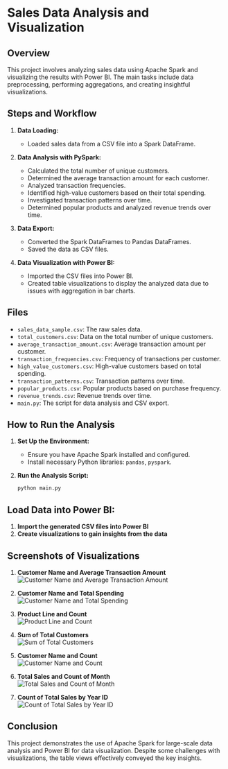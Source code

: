 # Sales Data Analysis and Visualization

## Overview
This project involves analyzing sales data using Apache Spark and visualizing the results with Power BI. The main tasks include data preprocessing, performing aggregations, and creating insightful visualizations.

## Steps and Workflow

1. **Data Loading:**
   - Loaded sales data from a CSV file into a Spark DataFrame.

2. **Data Analysis with PySpark:**
   - Calculated the total number of unique customers.
   - Determined the average transaction amount for each customer.
   - Analyzed transaction frequencies.
   - Identified high-value customers based on their total spending.
   - Investigated transaction patterns over time.
   - Determined popular products and analyzed revenue trends over time.

3. **Data Export:**
   - Converted the Spark DataFrames to Pandas DataFrames.
   - Saved the data as CSV files.

4. **Data Visualization with Power BI:**
   - Imported the CSV files into Power BI.
   - Created table visualizations to display the analyzed data due to issues with aggregation in bar charts.

## Files

- `sales_data_sample.csv`: The raw sales data.
- `total_customers.csv`: Data on the total number of unique customers.
- `average_transaction_amount.csv`: Average transaction amount per customer.
- `transaction_frequencies.csv`: Frequency of transactions per customer.
- `high_value_customers.csv`: High-value customers based on total spending.
- `transaction_patterns.csv`: Transaction patterns over time.
- `popular_products.csv`: Popular products based on purchase frequency.
- `revenue_trends.csv`: Revenue trends over time.
- `main.py`: The script for data analysis and CSV export.

## How to Run the Analysis

1. **Set Up the Environment:**
   - Ensure you have Apache Spark installed and configured.
   - Install necessary Python libraries: `pandas`, `pyspark`.

2. **Run the Analysis Script:**
   ```bash
   python main.py

## Load Data into Power BI:

1. **Import the generated CSV files into Power BI**
2. **Create visualizations to gain insights from the data**

## Screenshots of Visualizations

1. **Customer Name and Average Transaction Amount**  
   ![Customer Name and Average Transaction Amount](screens/sc1.PNG)

2. **Customer Name and Total Spending**  
   ![Customer Name and Total Spending](screens/sc2.PNG)

3. **Product Line and Count**  
   ![Product Line and Count](screens/sc3.PNG)

4. **Sum of Total Customers**  
   ![Sum of Total Customers](screens/sc4.PNG)

5. **Customer Name and Count**  
   ![Customer Name and Count](screens/sc5.PNG)

6. **Total Sales and Count of Month**  
   ![Total Sales and Count of Month](screens/sc6.PNG)

7. **Count of Total Sales by Year ID**  
   ![Count of Total Sales by Year ID](screens/sc7.PNG)




## Conclusion
This project demonstrates the use of Apache Spark for large-scale data analysis and Power BI for data visualization. Despite some challenges with visualizations, the table views effectively conveyed the key insights.
